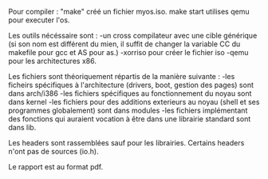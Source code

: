 Pour compiler : "make" créé un fichier myos.iso.
make start utilises qemu pour executer l'os.

Les outils nécéssaire sont :
-un cross compilateur avec une cible générique (si son nom est différent du mien, il suffit de changer la variable CC du makefile pour gcc et AS pour as.)
-xorriso pour créer le fichier iso
-qemu pour les architectures x86.


Les fichiers sont théoriquement répartis de la manière suivante :
-les ficheirs spécifiques à l'architecture (drivers, boot, gestion des pages) sont dans arch/i386
-les fichiers spécifiques au fonctionnement du noyau sont dans kernel
-les fichiers pour des additions exterieurs au noyau (shell et ses programmes globalement) sont dans modules
-les fichiers implémentant des fonctions qui auraient vocation à être dans une librairie standard sont dans lib.

Les headers sont rassemblées sauf pour les librairies. Certains headers n'ont pas de sources (io.h).

Le rapport est au format pdf.
